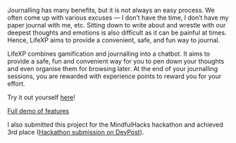 Journalling has many benefits, but it is not always an easy process. We often come up with various excuses — I don’t have the time, I don’t have my paper journal with me, etc. Sitting down to write about and wrestle with our deepest thoughts and emotions is also difficult as it can be painful at times. Hence, LifeXP aims to provide a convenient, safe, and fun way to journal.

LifeXP combines gamification and journalling into a chatbot. It aims to provide a safe, fun and convenient way for you to pen down your thoughts and even organise them for browsing later. At the end of your journalling sessions, you are rewarded with experience points to reward you for your effort.

Try it out yourself [here](https://telegram.me/lifexp_bot)!

[Full demo of features](https://github.com/xlzior/lifexp-bot/blob/master/demo.md)

I also submitted this project for the MindfulHacks hackathon and achieved 3rd place ([Hackathon submission on DevPost](https://devpost.com/software/lifexp-gamified-journalling-chatbot)).
